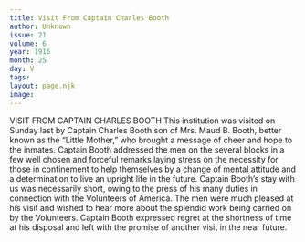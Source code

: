 ```yaml
---
title: Visit From Captain Charles Booth
author: Unknown
issue: 21
volume: 6
year: 1916
month: 25
day: V
tags:
layout: page.njk
image:
---
```

VISIT FROM CAPTAIN CHARLES BOOTH      This institution was visited on Sunday last by Captain Charles Booth son of Mrs. Maud B. Booth, better known as the “Little Mother,” who brought a message of cheer and hope to the inmates. Captain Booth addressed the men on the several blocks in a few well chosen and forceful remarks laying stress on the necessity for those in confinement to help themselves by a change of mental attitude and a determination to live an upright life in the future.       Captain Booth’s stay with us was necessarily short, owing to the press of his many duties in connection with the Volunteers of America. The men were much pleased at his visit and wished to hear more about the splendid work being carried on by the Volunteers.       Captain Booth expressed regret at the shortness of time at his disposal and left with the promise of another visit in the near future.             



